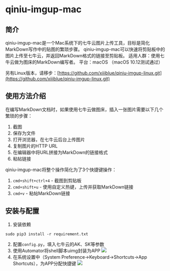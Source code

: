 # qiniu-imgup-mac

## 简介
qiniu-imgup-mac是一个Mac系统下的七牛云图片上传工具，目标是简化MarkDown写作中的贴图的繁琐步骤。
qiniu-imgup-mac可以快速将剪贴板中的图片上传至七牛云，并返回MarkDown格式的链接至剪贴板。
适用人群：使用七牛云做为图床的MarkDown编写者。
平台：macOS  （macOS 10.12测试通过）

另有Linux版本，请移步：[https://github.com/xiiiblue/qiniu-imgup-linux.git](https://github.com/xiiiblue/qiniu-imgup-linux.git)

## 使用方法介绍
在编写MarkDown文档时，如果使用七牛云做图床，插入一张图片需要以下几个繁琐的步骤：
1. 截图
2. 保存为文件
3. 打开浏览器，在七牛云后台上传图片
4. 复制图片的HTTP URL
5. 在编辑器中将URL拼接为MarkDown的链接格式
6. 粘帖链接

qiniu-imgup-mac将整个操作简化为了3个快捷键操作：
1. `cmd+shift+ctrl+4`  -  截图到剪贴板
2. `cmd+shift+u`  -  使用自定义热键，上传并获取MarkDown链接
3. `cmd+v`  -  粘帖MarkDown链接

## 安装与配置
1. 安装依赖
```
sudo pip3 install -r requirement.txt
```
2. 配置`config.py`，填入七牛云的AK、SK等参数
3. 使用Automator将shell脚本uimg封装为APP
![](http://oh0ra6igz.bkt.clouddn.com/k6cwa.jpg)
4. 在系统设置中（System Preference->Keyboard->Shortcuts->App Shortcuts），为APP分配快捷键
![](http://oh0ra6igz.bkt.clouddn.com/oknvx.jpg)
